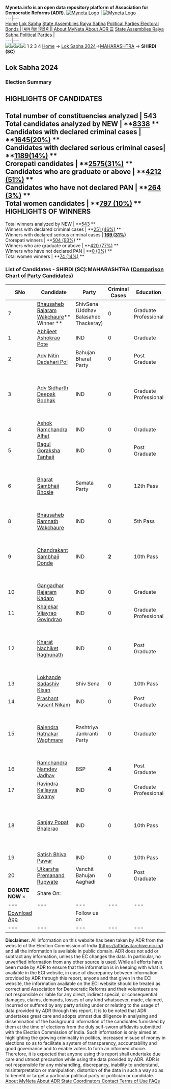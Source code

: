 **Myneta.info is an open data repository platform of Association for Democratic Reforms (ADR).**
[![Myneta Logo](https://www.myneta.info/lib/img/myneta-logo.png)](https://www.myneta.info/) | [![Myneta Logo](https://www.myneta.info/lib/img/adr-logo.png)](https://adrindia.org)  
---|---  
[Home](https://www.myneta.info/) [Lok Sabha](https://www.myneta.info/#ls "Lok Sabha") [ State Assemblies ](https://www.myneta.info/#sa "State Assemblies") [Rajya Sabha](https://www.myneta.info/#rs "Rajya Sabha") [Political Parties ](https://www.myneta.info/party "Political Parties") [ Electoral Bonds ](https://www.myneta.info/electoral_bonds "Electoral Bonds") [ || माय नेता हिंदी में || ](https://translate.google.co.in/translate?prev=hp&hl=en&js=y&u=www.myneta.info&sl=en&tl=hi&history_state0=) [ About MyNeta ](https://adrindia.org/content/about-myneta) [ About ADR ](https://adrindia.org/about-adr/who-we-are) [☰](javascript:void\(0\))
[ State Assemblies ](https://www.myneta.info/#sa "State Assemblies") [ Rajya Sabha ](https://www.myneta.info/#rs "Rajya Sabha") [ Political Parties ](https://www.myneta.info/party "Political Parties")
|   
---|---  
![](https://www.myneta.info/lib/img/banner/banner-1.png)![](https://www.myneta.info/lib/img/banner/banner-2.png)![](https://www.myneta.info/lib/img/banner/banner-3.png)![](https://www.myneta.info/lib/img/banner/banner-4.png)
1  2  3  4 
[Home](https://www.myneta.info/) → [Lok Sabha 2024](https://www.myneta.info/LokSabha2024/)→[MAHARASHTRA](https://www.myneta.info/LokSabha2024/index.php?action=show_constituencies&state_id=21) → **SHIRDI (SC)**
### 
## Lok Sabha 2024
###  Election Summary 
HIGHLIGHTS OF CANDIDATES  
---  
Total number of constituencies analyzed |  543   
Total candidates analyzed by NEW | **[8338](https://www.myneta.info/LokSabha2024/index.php?action=summary&subAction=candidates_analyzed&sort=candidate#summary) **  
Candidates with declared criminal cases | **[1645(20%)](https://www.myneta.info/LokSabha2024/index.php?action=summary&subAction=crime&sort=candidate#summary) **  
Candidates with declared serious criminal cases| **[1189(14%)](https://www.myneta.info/LokSabha2024/index.php?action=summary&subAction=serious_crime&sort=candidate#summary) **  
Crorepati candidates | **[2575(31%)](https://www.myneta.info/LokSabha2024/index.php?action=summary&subAction=crorepati&sort=candidate#summary) **  
Candidates who are graduate or above | **[4212 (51%)](https://www.myneta.info/LokSabha2024/index.php?action=summary&subAction=education&sort=candidate#summary) **  
Candidates who have not declared PAN | **[264 (3%)](https://www.myneta.info/LokSabha2024/index.php?action=summary&subAction=without_pan&sort=candidate#summary) **  
Total women candidates | **[797 (10%)](https://www.myneta.info/LokSabha2024/index.php?action=summary&subAction=women_candidate&sort=candidate#summary) **  
HIGHLIGHTS OF WINNERS  
---  
Total winners analyzed by NEW | **[543](https://www.myneta.info/LokSabha2024/index.php?action=summary&subAction=winner_analyzed&sort=candidate#summary) **  
Winners with declared criminal cases | **[251 (46%)](https://www.myneta.info/LokSabha2024/index.php?action=summary&subAction=winner_crime&sort=candidate#summary) **  
Winners with declared serious criminal cases | **[169 (31%)](https://www.myneta.info/LokSabha2024/index.php?action=summary&subAction=winner_serious_crime&sort=candidate#summary)**  
Crorepati winners | **[504 (93%)](https://www.myneta.info/LokSabha2024/index.php?action=summary&subAction=winner_crorepati&sort=candidate#summary) **  
Winners who are graduate or above | **[420 (77%)](https://www.myneta.info/LokSabha2024/index.php?action=summary&subAction=winner_education&sort=candidate#summary) **  
Winners who have not declared PAN | **[0 (0%)](https://www.myneta.info/LokSabha2024/index.php?action=summary&subAction=winner_without_pan&sort=candidate#summary) **  
Total women winners | **[74 (14%)](https://www.myneta.info/LokSabha2024/index.php?action=summary&subAction=winner_women&sort=candidate#summary) **  
### List of Candidates - SHIRDI (SC):MAHARASHTRA ([Comparison Chart of Party Candidates](https://www.myneta.info/LokSabha2024/comparisonchart.php?constituency_id=294))
SNo | Candidate| Party| Criminal Cases| Education| Age| Total Assets| Liabilities  
---|---|---|---|---|---|---|---  
7  | [Bhausaheb Rajaram Wakchaure](https://www.myneta.info/LokSabha2024/candidate.php?candidate_id=5331)** Winner ** | ShivSena (Uddhav Balasaheb Thackeray) | 0 | Graduate Professional| 74 | Rs 9,75,19,221 ~ 9 Crore+ | Rs 24,32,000 ~ 24 Lacs+  
1  | [Abhijeet Ashokrao Pote](https://www.myneta.info/LokSabha2024/candidate.php?candidate_id=6863) | IND | 0 | Graduate| 37 | Rs 54,37,898 ~ 54 Lacs+ | Rs 31,42,900 ~ 31 Lacs+  
2  | [Adv Nitin Dadahari Pol](https://www.myneta.info/LokSabha2024/candidate.php?candidate_id=6877) | Bahujan Bharat Party | 0 | Post Graduate| 48 | Rs 11,60,000 ~ 11 Lacs+ | Rs 0 ~   
3  | [Adv Sidharth Deepak Bodhak](https://www.myneta.info/LokSabha2024/candidate.php?candidate_id=6875) | IND | 0 | Graduate Professional| 36 | ![](https://myneta.info/image_v2.php?myneta_folder=LokSabha2024&candidate_id=6875&col=ta) | ![](https://myneta.info/image_v2.php?myneta_folder=LokSabha2024&candidate_id=6875&col=lia)  
4  | [Ashok Ramchandra Alhat](https://www.myneta.info/LokSabha2024/candidate.php?candidate_id=6861) | IND | 0 | Graduate| 57 | Rs 1,04,000 ~ 1 Lacs+ | Rs 0 ~   
5  | [Bagul Goraksha Tanhaji](https://www.myneta.info/LokSabha2024/candidate.php?candidate_id=6876) | IND | 0 | Post Graduate| 40 | Rs 15,74,000 ~ 15 Lacs+ | Rs 80,000 ~ 80 Thou+  
6  | [Bharat Sambhaji Bhosle](https://www.myneta.info/LokSabha2024/candidate.php?candidate_id=6878) | Samata Party | 0 | 12th Pass| 40 | ![](https://myneta.info/image_v2.php?myneta_folder=LokSabha2024&candidate_id=6878&col=ta) | ![](https://myneta.info/image_v2.php?myneta_folder=LokSabha2024&candidate_id=6878&col=lia)  
8  | [Bhausaheb Ramnath Wakchaure](https://www.myneta.info/LokSabha2024/candidate.php?candidate_id=6869) | IND | 0 | 5th Pass| 44 | Rs 4,29,317 ~ 4 Lacs+ | Rs 0 ~   
9  | [Chandrakant Sambhaji Donde](https://www.myneta.info/LokSabha2024/candidate.php?candidate_id=6879) | IND | **2** | 10th Pass| 29 | ![](https://myneta.info/image_v2.php?myneta_folder=LokSabha2024&candidate_id=6879&col=ta) | ![](https://myneta.info/image_v2.php?myneta_folder=LokSabha2024&candidate_id=6879&col=lia)  
10  | [Gangadhar Rajaram Kadam](https://www.myneta.info/LokSabha2024/candidate.php?candidate_id=6870) | IND | 0 | Graduate| 62 | Rs 94,40,545 ~ 94 Lacs+ | Rs 24,42,736 ~ 24 Lacs+  
11  | [Khajekar Vijayrao Govindrao](https://www.myneta.info/LokSabha2024/candidate.php?candidate_id=6862) | IND | 0 | Graduate Professional| 53 | Rs 85,41,837 ~ 85 Lacs+ | Rs 0 ~   
12  | [Kharat Nachiket Raghunath](https://www.myneta.info/LokSabha2024/candidate.php?candidate_id=6867) | IND | 0 | Post Graduate| 35 | ![](https://myneta.info/image_v2.php?myneta_folder=LokSabha2024&candidate_id=6867&col=ta) | ![](https://myneta.info/image_v2.php?myneta_folder=LokSabha2024&candidate_id=6867&col=lia)  
13  | [Lokhande Sadashiv Kisan](https://www.myneta.info/LokSabha2024/candidate.php?candidate_id=5330) | Shiv Sena | 0 | 10th Pass| 62 | Rs 21,31,91,187 ~ 21 Crore+ | Rs 2,74,30,902 ~ 2 Crore+  
14  | [Prashant Vasant Nikam](https://www.myneta.info/LokSabha2024/candidate.php?candidate_id=6868) | IND | 0 | Post Graduate| 31 | Rs 32,400 ~ 32 Thou+ | Rs 0 ~   
15  | [Rajendra Ratnakar Waghmare](https://www.myneta.info/LokSabha2024/candidate.php?candidate_id=6865) | Rashtriya Jankranti Party | 0 | Graduate| 63 | ![](https://myneta.info/image_v2.php?myneta_folder=LokSabha2024&candidate_id=6865&col=ta) | ![](https://myneta.info/image_v2.php?myneta_folder=LokSabha2024&candidate_id=6865&col=lia)  
16  | [Ramchandra Namdev Jadhav](https://www.myneta.info/LokSabha2024/candidate.php?candidate_id=6872) | BSP | **4** | Post Graduate| 63 | Rs 4,92,64,066 ~ 4 Crore+ | Rs 2,80,57,434 ~ 2 Crore+  
17  | [Ravindra Kallayya Swamy](https://www.myneta.info/LokSabha2024/candidate.php?candidate_id=6864) | IND | 0 | Graduate Professional| 47 | Rs 52,76,35,216 ~ 52 Crore+ | Rs 5,44,50,000 ~ 5 Crore+  
18  | [Sanjay Popat Bhalerao](https://www.myneta.info/LokSabha2024/candidate.php?candidate_id=6873) | IND | 0 | 10th Pass| 36 | ![](https://myneta.info/image_v2.php?myneta_folder=LokSabha2024&candidate_id=6873&col=ta) | ![](https://myneta.info/image_v2.php?myneta_folder=LokSabha2024&candidate_id=6873&col=lia)  
19  | [Satish Bhiva Pawar](https://www.myneta.info/LokSabha2024/candidate.php?candidate_id=6874) | IND | 0 | 10th Pass| 39 | Rs 11,04,000 ~ 11 Lacs+ | Rs 0 ~   
20  | [Utkarsha Premanand Rupwate](https://www.myneta.info/LokSabha2024/candidate.php?candidate_id=6871) | Vanchit Bahujan Aaghadi | 0 | Post Graduate| 40 | Rs 65,82,500 ~ 65 Lacs+ | Rs 33,33,262 ~ 33 Lacs+  
|  **DONATE NOW** × |  Share On:  | [](https://api.whatsapp.com/send?text=https%3A%2F%2Fmyneta.info%2Fpunjab2022%2Findex.php%3Faction%3Dshow_constituencies%26state_id%3D19) | [](https://www.facebook.com/sharer/sharer.php?u=https%3A%2F%2Fmyneta.info%2Fpunjab2022%2Findex.php%3Faction%3Dshow_constituencies%26state_id%3D19) | [](https://twitter.com/share?url=https%3A%2F%2Fmyneta.info%2Fpunjab2022%2Findex.php%3Faction%3Dshow_constituencies%26state_id%3D19)  
---|---|---|---|---  
| [ Download App ](https://play.google.com/store/apps/details?id=com.webrosoft.myneta1&pcampaignid=pcampaignidMKT-Other-global-all-co-prtnr-py-PartBadge-Mar2515-1) | [](https://play.google.com/store/apps/details?id=com.webrosoft.myneta1&pcampaignid=pcampaignidMKT-Other-global-all-co-prtnr-py-PartBadge-Mar2515-1) |  Follow us on  | [](https://www.facebook.com/adrindia.org/) | [](https://twitter.com/adrspeaks) | [](https://groups.google.com/g/national-election-watch?hl=en&pli=1) | [](https://www.instagram.com/adrspeaks/) | [](https://www.youtube.com/user/adrspeaks) | [](https://sharechat.com/profile/adrspeaks)  
---|---|---|---|---|---|---|---|---  
**Disclaimer:** All information on this website has been taken by ADR from the website of the Election Commission of India (https://affidavitarchive.nic.in/) and all the information is available in public domain. ADR does not add or subtract any information, unless the EC changes the data. In particular, no unverified information from any other source is used. While all efforts have been made by ADR to ensure that the information is in keeping with what is available in the ECI website, in case of discrepancy between information provided by ADR through this report, anyone and that given in the ECI website, the information available on the ECI website should be treated as correct and Association for Democratic Reforms and their volunteers are not responsible or liable for any direct, indirect special, or consequential damages, claims, demands, losses of any kind whatsoever, made, claimed, incurred or suffered by any party arising under or relating to the usage of data provided by ADR through this report. It is to be noted that ADR undertakes great care and adopts utmost due diligence in analysing and dissemination of the background information of the candidates furnished by them at the time of elections from the duly self-sworn affidavits submitted with the Election Commission of India. Such information is only aimed at highlighting the growing criminality in politics, increased misuse of money in elections so as to facilitate a system of transparency, accountability and good governance and to enable voters to form an informed choice. Therefore, it is expected that anyone using this report shall undertake due care and utmost precaution while using the data provided by ADR. ADR is not responsible for any mishandling, discrepancy, inability to understand, misinterpretation or manipulation, distortion of the data in such a way so as to benefit or target a particular political party or politician or candidate. 
[ About MyNeta ](https://adrindia.org/content/about-myneta) [ About ADR ](https://adrindia.org/about-adr/who-we-are) [ State Coordinators ](https://adrindia.org/about-adr/state-coordinators) [ Contact ](https://adrindia.org/contact-us) [ Terms of Use ](https://adrindia.org/content/adr-terms-use) [ FAQs ](https://adrindia.org/content/faqs)
